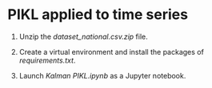 # PIKL applied to time series

1) Unzip the _dataset_national.csv.zip_ file. 

2) Create a virtual environment and install the packages of _requirements.txt_.

3) Launch _Kalman PIKL.ipynb_ as a Jupyter notebook.
